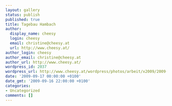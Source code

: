 ```yaml
---
layout: gallery
status: publish
published: true
title: Tagebau Hambach
author:
  display_name: cheesy
  login: cheesy
  email: christine@cheesy.at
  url: http://www.cheesy.at/
author_login: cheesy
author_email: christine@cheesy.at
author_url: http://www.cheesy.at/
wordpress_id: 2037
wordpress_url: http://www.cheesy.at/wordpress/photos/arbeit/x2009/2009-09-17/
date: '2009-09-17 00:00:00 +0100'
date_gmt: '2009-09-16 22:00:00 +0100'
categories:
- Uncategorized
comments: []
---
```


